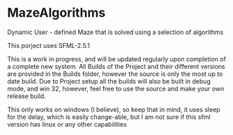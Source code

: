 # MazeAlgorithms
Dynamic User - defined Maze that is solved using a selection of algorithms

This porject uses SFML-2.5.1

This is a work in progress, and will be updated regularly upon completion of a complete new system.
All Builds of the Project and their different versions are provided in the Builds folder, however the source is only the most up to date build.
Due to Project setup all the builds will also be built in debug mode, and win 32, however, feel free to use the source and make your own release build.

This only works on windows (I believe), so keep that in mind, it uses sleep for the delay, which is easily change-able, but I am not sure if this sfml version has linux or any other capabilities

